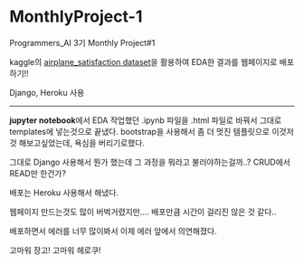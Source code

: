 # MonthlyProject-1

Programmers_AI 3기 Monthly Project#1

kaggle의 [airplane_satisfaction dataset](https://www.kaggle.com/teejmahal20/airline-passenger-satisfaction)을 활용하여 EDA한 결과를 웹페이지로 배포하기!!


Django, Heroku 사용

---

**jupyter notebook**에서 EDA 작업했던 .ipynb 파일을 .html 파일로 바꿔서 그대로 templates에 넣는것으로 끝냈다.
bootstrap을 사용해서 좀 더 멋진 템플릿으로 이것저것 해보고싶었는데, 욕심을 버리기로했다.

그대로 Django 사용해서 뭔가 했는데 그 과정을 뭐라고 불러야하는걸까..? CRUD에서 READ만 한건가?

배포는 Heroku 사용해서 해냈다.


웹페이지 만드는것도 많이 버벅거렸지만.... 배포만큼 시간이 걸리진 않은 것 같다..

배포하면서 에러를 너무 많이봐서 이제 에러 앞에서 의연해졌다.

고마워 장고! 고마워 헤로쿠! 
